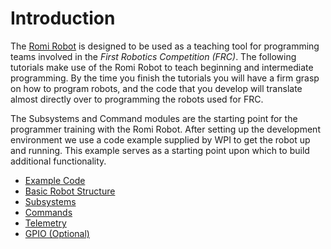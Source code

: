 # Introduction
The [Romi Robot](https://www.pololu.com/product/4022) is designed to be used as a teaching tool for programming teams involved in the <i>First Robotics Competition (FRC)</i>.  The following tutorials make use of the Romi Robot to teach beginning and intermediate programming.  By the time you finish the tutorials you will have a firm grasp on how to program robots, and the code that you develop will translate almost directly over to programming the robots used for FRC.

The Subsystems and Command modules are the starting point for the programmer training with the Romi Robot.  After setting up the development environment we use a code example supplied by WPI to get the robot up and running. This example serves as a starting point upon which to build additional functionality.

- [Example Code](romiExample.md)
- [Basic Robot Structure](romiStructure.md)
- [Subsystems](romiSubsystems.md)
- [Commands](romiCommands.md)
- [Telemetry](romiTelemetry.md)
- [GPIO (Optional)](romiGPIO.md)